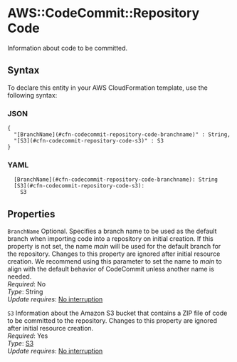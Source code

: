 # AWS::CodeCommit::Repository Code<a name="aws-properties-codecommit-repository-code"></a>

Information about code to be committed\.

## Syntax<a name="aws-properties-codecommit-repository-code-syntax"></a>

To declare this entity in your AWS CloudFormation template, use the following syntax:

### JSON<a name="aws-properties-codecommit-repository-code-syntax.json"></a>

```
{
  "[BranchName](#cfn-codecommit-repository-code-branchname)" : String,
  "[S3](#cfn-codecommit-repository-code-s3)" : S3
}
```

### YAML<a name="aws-properties-codecommit-repository-code-syntax.yaml"></a>

```
  [BranchName](#cfn-codecommit-repository-code-branchname): String
  [S3](#cfn-codecommit-repository-code-s3):
    S3
```

## Properties<a name="aws-properties-codecommit-repository-code-properties"></a>

`BranchName` <a name="cfn-codecommit-repository-code-branchname"></a>
Optional\. Specifies a branch name to be used as the default branch when importing code into a repository on initial creation\. If this property is not set, the name _main_ will be used for the default branch for the repository\. Changes to this property are ignored after initial resource creation\. We recommend using this parameter to set the name to _main_ to align with the default behavior of CodeCommit unless another name is needed\.  
_Required_: No  
_Type_: String  
_Update requires_: [No interruption](https://docs.aws.amazon.com/AWSCloudFormation/latest/UserGuide/using-cfn-updating-stacks-update-behaviors.html#update-no-interrupt)

`S3` <a name="cfn-codecommit-repository-code-s3"></a>
Information about the Amazon S3 bucket that contains a ZIP file of code to be committed to the repository\. Changes to this property are ignored after initial resource creation\.  
_Required_: Yes  
_Type_: [S3](aws-properties-codecommit-repository-s3.md)  
_Update requires_: [No interruption](https://docs.aws.amazon.com/AWSCloudFormation/latest/UserGuide/using-cfn-updating-stacks-update-behaviors.html#update-no-interrupt)
